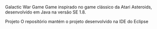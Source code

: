 Galactic War Game
	Game inspirado no game clássico da Atari Asteroids, desenvolvido em Java na versão SE 1.8.

Projeto
	O repositório mantém o projeto desenvolvido na IDE do Eclipse
